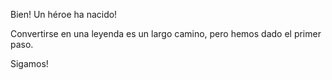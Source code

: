 Bien! Un héroe ha nacido! 

Convertirse en una leyenda es un largo camino, pero hemos dado el primer paso. 

Sigamos!